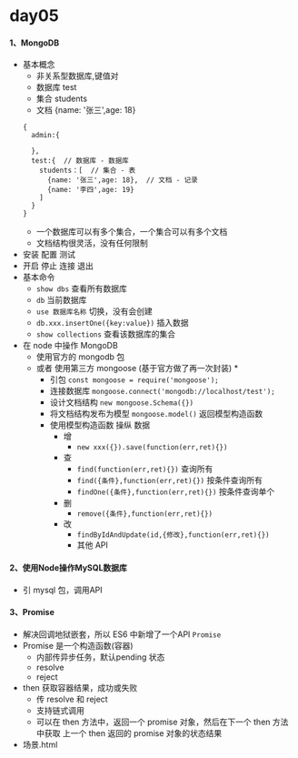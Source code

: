 # day05
#### 1、MongoDB
- 基本概念
  - 非关系型数据库,键值对
  - 数据库  test
  - 集合  students
  - 文档  {name: '张三',age: 18}
  ```javscript
  {
    admin:{

    },
    test:{  // 数据库 - 数据库
      students：[  // 集合 - 表
        {name: '张三',age: 18},  // 文档 - 记录
        {name: '李四',age: 19}
      ]
    }
  }
  ```
  - 一个数据库可以有多个集合，一个集合可以有多个文档
  - 文档结构很灵活，没有任何限制
- 安装 配置 测试
- 开启 停止 连接 退出
- 基本命令
  - `show dbs`  查看所有数据库
  - `db`  当前数据库
  - `use 数据库名称`  切换，没有会创建
  - `db.xxx.insertOne({key:value})` 插入数据
  - `show collections`  查看该数据库的集合
- 在 node 中操作 MongoDB
  - 使用官方的 mongodb 包
  - 或者 使用第三方 mongoose (基于官方做了再一次封装) *
    - 引包 `const mongoose = require('mongoose');`
    - 连接数据库  `mongoose.connect('mongodb://localhost/test');`
    - 设计文档结构  `new mongoose.Schema({})`
    - 将文档结构发布为模型   `mongoose.model()`  返回模型构造函数
    - 使用模型构造函数 操纵 数据  
      - 增 
        - `new xxx({}).save(function(err,ret){})`
      - 查
        - `find(function(err,ret){})`  查询所有
        - `find({条件},function(err,ret){})`  按条件查询所有
        - `findOne({条件},function(err,ret){})`   按条件查询单个
      - 删
        - `remove({条件},function(err,ret){})` 
      - 改
        - `findByIdAndUpdate(id,{修改},function(err,ret){})`
        - 其他 API

#### 2、使用Node操作MySQL数据库
- 引 mysql 包，调用API

#### 3、Promise
- 解决回调地狱嵌套，所以 ES6 中新增了一个API `Promise`
- Promise 是一个构造函数(容器)
  - 内部传异步任务，默认pending 状态
  - resolve
  - reject
- then 获取容器结果，成功或失败 
  - 传 resolve 和 reject
  - 支持链式调用
  - 可以在 then 方法中，返回一个 promise 对象，然后在下一个 then 方法中获取 上一个 then 返回的 promise 对象的状态结果
- 场景.html